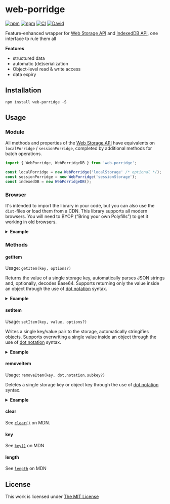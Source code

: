 # web-porridge

[![npm](https://flat.badgen.net/npm/license/web-porridge)](https://www.npmjs.org/package/web-porridge)
[![npm](https://flat.badgen.net/npm/v/web-porridge)](https://www.npmjs.org/package/web-porridge)
[![CI](https://img.shields.io/github/workflow/status/idleberg/web-porridge/CI?style=flat-square)](https://github.com/idleberg/web-porridge/actions)
[![David](https://flat.badgen.net/david/dep/idleberg/web-porridge)](https://david-dm.org/idleberg/web-porridge)

Feature-enhanced wrapper for [Web Storage API][] and [IndexedDB API][], one interface to rule them all

**Features**

-   structured data
-   automatic (de)serialization
-   Object-level read & write access
-   data expiry

## Installation

`npm install web-porridge -S`

## Usage

### Module

All methods and properties of the [Web Storage API][] have equivalents on `localPorridge` / `sessionPorridge`, completed by additional methods for batch operations.

```ts
import { WebPorridge, WebPorridgeDB } from 'web-porridge';

const localPorridge = new WebPorridge('localStorage' /* optional */);
const sessionPorridge = new WebPorridge('sessionStorage');
const indexedDB = new WebPorridgeDB();
```

### Browser

It's intended to import the library in your code, but you can also use the `dist`-files or load them from a CDN. This library supports all modern browsers. You will need to BYOP (”Bring your own Polyfills”) to get it working in old browsers.

<details>
<summary><strong>Example</strong></summary>

```html
<script src="https://cdn.jsdelivr.net/npm/web-porridge@latest/lib/web-porridge.esm.js"></script>

<script type="module">
    document.addEventListener('DOMContentLoaded', function () {
        const localPorridge = new WebPorridge('localStorage');
        const sessionPorridge = new WebPorridge('sessionStorage');
    });
</script>
```

:warning: When you embed the module a CDN such as JSDelivr, make sure to replace `latest`-part in the URL for a specific version. Otherwise, your page speed might suffer.

</details>

### Methods

#### getItem

Usage: `getItem(key, options?)`

Returns the value of a single storage key, automatically parses JSON strings and, optionally, decodes Base64. Supports returning only the value inside an object through the use of [dot notation][] syntax.

<details>
<summary><strong>Example</strong></summary>

```ts
localPorridge.getItem('firstItem');
localPorridge.getItem('secondItem', { key: 'dot.notation.subkey' });
```

</details>

#### setItem

Usage: `setItem(key, value, options?)`

Writes a single key/value pair to the storage, automatically stringifies objects. Supports overwriting a single value inside an object through the use of [dot notation][] syntax.

<details>
<summary><strong>Example</strong></summary>

```ts
localPorridge.setItem('firstItem', 'Hello World');

localPorridge.setItem('secondItem', { name: 'John Appleseed' });
localPorridge.setItem('secondItem', 'Ada Lovelace', { key: 'name' });
```

</details>

#### removeItem

Usage: `removeItem(key, dot.notation.subkey?)`

Deletes a single storage key or object key through the use of [dot notation][] syntax.

<details>
<summary><strong>Example</strong></summary>

```ts
localPorridge.removeItem('firstItem');
localPorridge.removeItem('secondItem', 'dot.notation.subkey');
```

</details>

#### clear

See [`clear()`](https://developer.mozilla.org/en-US/docs/Web/API/Storage/clear) on MDN.

#### key

See [`key()`](https://developer.mozilla.org/en-US/docs/Web/API/Storage/key) on MDN

#### length

See [`length`](https://developer.mozilla.org/en-US/docs/Web/API/Storage/length) on MDN

## License

This work is licensed under [The MIT License](LICENSE)

[dot notation]: https://developer.mozilla.org/en-US/docs/Web/JavaScript/Reference/Operators/Property_accessors#Dot_notation
[web storage api]: https://developer.mozilla.org/en-US/docs/Web/API/Storage
[indexeddb api]: https://developer.mozilla.org/en-US/docs/Web/API/IndexedDB_API
